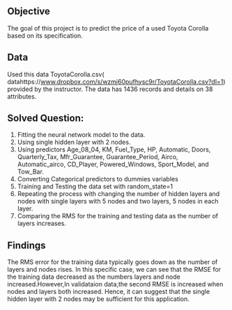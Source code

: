 ## Objective
The goal of this project is to  predict the price of a used Toyota Corolla based on its specification.
## Data
Used  this data ToyotaCorolla.csv( datahttps://www.dropbox.com/s/wzmj60pufhysc9r/ToyotaCorolla.csv?dl=1)  provided by the instructor. The data has 1436 records and details on 38 attributes.
 ## Solved Question:
 1. Fitting the neural network model to the data.
 2. Using single hidden layer with 2 nodes.
 3. Using predictors Age_08_04, KM, Fuel_Type, HP, Automatic, Doors, Quarterly_Tax, Mfr_Guarantee, Guarantee_Period, Airco, Automatic_airco, CD_Player, Powered_Windows, Sport_Model, and Tow_Bar.
 4. Converting Categorical  predictors to dummies variables
 5. Training and Testing the data set with random_state=1
 6. Repeating the process with changing the number of hidden layers and nodes  with single layers with 5 nodes and two layers, 5 nodes in each layer.
 7. Comparing the RMS for the training and testing data  as the number of layers increases.
## Findings
The RMS error for the training data typically goes down as the number of layers and nodes rises. In this specific case, we can see that the RMSE for the training data decreased as the numbers layers and node increased.However,In validataion data,the second RMSE is increased when nodes and layers both increased. Hence, it can suggest that the single hidden layer with 2 nodes may be sufficient for this application.

 
